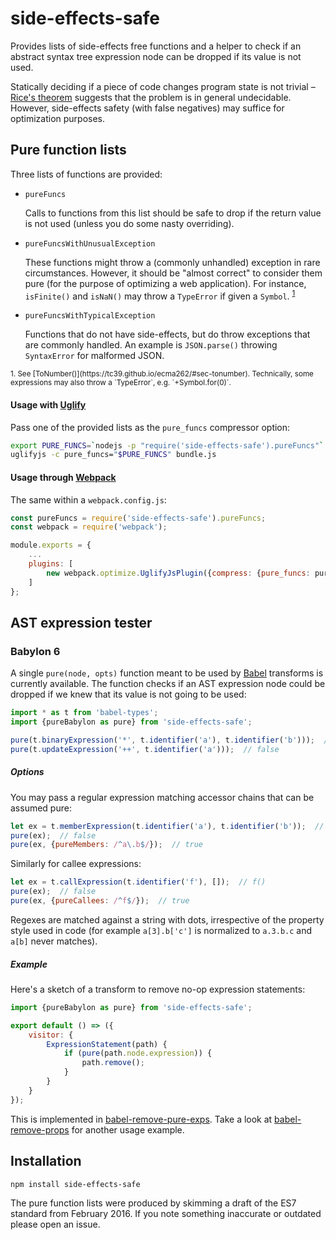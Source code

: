 side-effects-safe
=================

Provides lists of side-effects free functions and a helper to check if an
abstract syntax tree expression node can be dropped if its value is not used.

Statically deciding if a piece of code changes program state is not trivial
&ndash; [Rice's theorem][] suggests that the problem is in general undecidable.
However, side-effects safety (with false negatives) may suffice for
optimization purposes.

<!--
    Consider (possibly with f() limited to some subset of the language):

        f(a) === 0 ? i++ : null

    If the function returns 0 for some argument, the expression is not 
    side-effects free, otherwise it is. Now, returning 0 for some argument
    is a non-trivial property of computable functions.
-->

[Rice's theorem]: https://en.wikipedia.org/wiki/Rice's_theorem

Pure function lists
-------------------

Three lists of functions are provided:

* `pureFuncs`

    Calls to functions from this list should be safe to drop if the return
    value is not used (unless you do some nasty overriding).

* `pureFuncsWithUnusualException`

    These functions might throw a (commonly unhandled) exception in rare
    circumstances. However, it should be "almost correct" to consider them
    pure (for the purpose of optimizing a web application). For instance,
    `isFinite()` and `isNaN()` may throw a `TypeError` if given a `Symbol`.
    <sup>[1](#f1)</sup>

* `pureFuncsWithTypicalException`

    Functions that do not have side-effects, but do throw exceptions that are
    commonly handled. An example is `JSON.parse()` throwing `SyntaxError` for
    malformed JSON.

<sub>
<a id="f1">1.</a>
    See [ToNumber()](https://tc39.github.io/ecma262/#sec-tonumber). Technically,
    some expressions may also throw a `TypeError`, e.g. `+Symbol.for(0)`.
</sub>

#### Usage with [Uglify][]

Pass one of the provided lists as the `pure_funcs` compressor option:

```bash
export PURE_FUNCS=`nodejs -p "require('side-effects-safe').pureFuncs"`
uglifyjs -c pure_funcs="$PURE_FUNCS" bundle.js
```

[uglify]: http://lisperator.net/uglifyjs/

#### Usage through [Webpack][]

The same within a `webpack.config.js`:

```javascript
const pureFuncs = require('side-effects-safe').pureFuncs;
const webpack = require('webpack');

module.exports = {
    ...
    plugins: [
        new webpack.optimize.UglifyJsPlugin({compress: {pure_funcs: pureFuncs}})
    ]
};
```

[webpack]: https://webpack.github.io/

AST expression tester
---------------------

### Babylon 6

A single `pure(node, opts)` function meant to be used by [Babel][] transforms
is currently available. The function checks if an AST expression node could be
dropped if we knew that its value is not going to be used:

```javascript
import * as t from 'babel-types';
import {pureBabylon as pure} from 'side-effects-safe';

pure(t.binaryExpression('*', t.identifier('a'), t.identifier('b')));  // true
pure(t.updateExpression('++', t.identifier('a')));  // false
```

##### Options

You may pass a regular expression matching accessor chains that can be assumed
pure:

```javascript
let ex = t.memberExpression(t.identifier('a'), t.identifier('b'));  // a.b
pure(ex);  // false
pure(ex, {pureMembers: /^a\.b$/});  // true
```

Similarly for callee expressions:

```javascript
let ex = t.callExpression(t.identifier('f'), []);  // f()
pure(ex);  // false
pure(ex, {pureCallees: /^f$/});  // true
```

Regexes are matched against a string with dots, irrespective of the property
style used in code (for example `a[3].b['c']` is normalized to `a.3.b.c` and
`a[b]` never matches).

##### Example

Here's a sketch of a transform to remove no-op expression statements:

```javascript
import {pureBabylon as pure} from 'side-effects-safe';

export default () => ({
    visitor: {
        ExpressionStatement(path) {
            if (pure(path.node.expression)) {
                path.remove();
            }
        }
    }
});
```

This is implemented in [babel-remove-pure-exps][]. Take a look at
[babel-remove-props][] for another usage example.

[babel]: https://babeljs.io/
[babel-remove-pure-exps]: https://github.com/wrwrwr/babel-remove-pure-exps
[babel-remove-props]: https://github.com/wrwrwr/babel-remove-props

Installation
------------

```bash
npm install side-effects-safe
```

The pure function lists were produced by skimming a draft of the ES7 standard
from February 2016. If you note something inaccurate or outdated please open
an issue.
